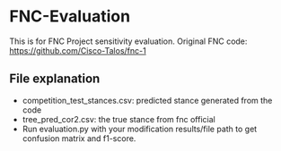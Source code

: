# FNC-Evaluation
This is for FNC Project sensitivity evaluation.
Original FNC code: https://github.com/Cisco-Talos/fnc-1

## File explanation

* competition_test_stances.csv: predicted stance generated from the code
* tree_pred_cor2.csv: the true stance from fnc official
* Run evaluation.py with your modification results/file path to get confusion matrix and f1-score.
